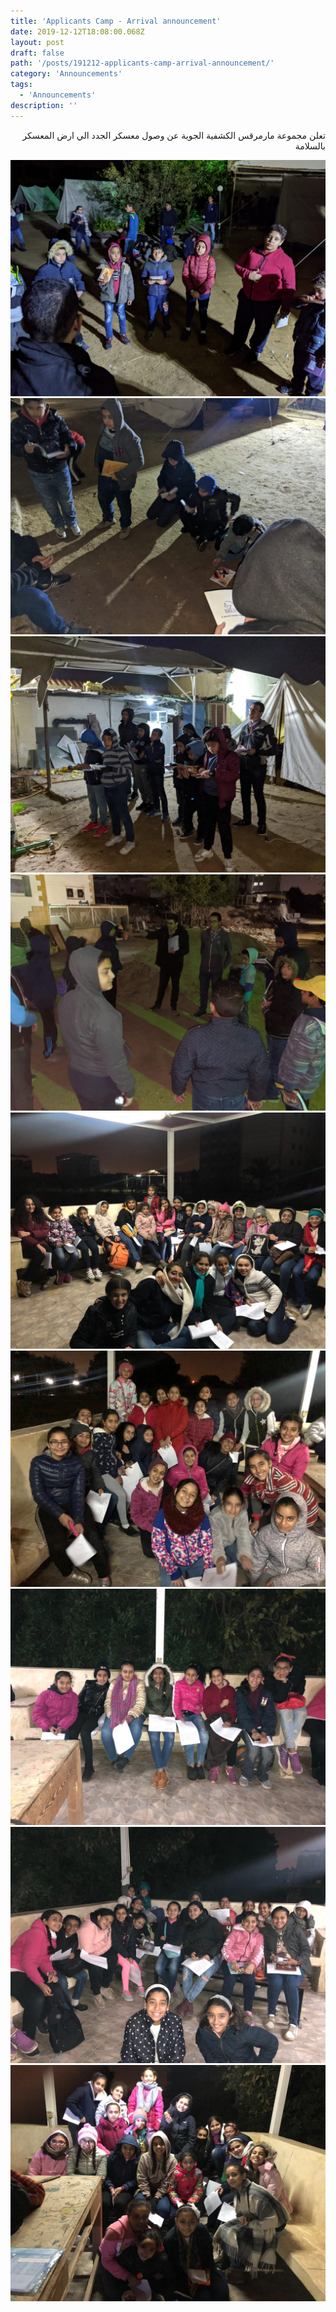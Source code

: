 ```yaml
---
title: 'Applicants Camp - Arrival announcement'
date: 2019-12-12T18:08:00.068Z
layout: post
draft: false
path: '/posts/191212-applicants-camp-arrival-announcement/'
category: 'Announcements'
tags:
  - 'Announcements'
description: ''
---
```


<div dir="rtl">

تعلن مجموعة مارمرقس الكشفية الجوية عن وصول معسكر الجدد الي ارض المعسكر بالسلامة
</div>

![](p1.jpeg)
![](p2.jpeg)
![](p3.jpeg)
![](p4.jpeg)
![](p5.jpeg)
![](p6.jpeg)
![](p7.jpeg)
![](p8.jpeg)
![](p9.jpeg)